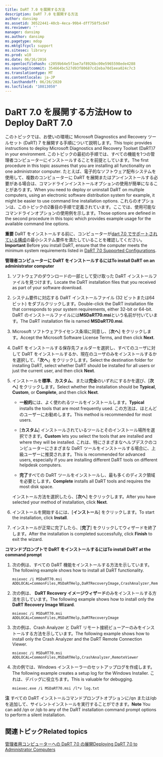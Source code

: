 ```yaml
---
title: DaRT 7.0 を展開する方法
description: DaRT 7.0 を展開する方法
author: dansimp
ms.assetid: 30522441-40cb-4eca-99b4-dff758f5c647
ms.reviewer: ''
manager: dansimp
ms.author: dansimp
ms.pagetype: mdop
ms.mktglfcycl: support
ms.sitesec: library
ms.prod: w10
ms.date: 06/16/2016
ms.openlocfilehash: c2059b64e5f3ae7af8926bc00e5965598ede4288
ms.sourcegitcommit: 354664bc527d93f80687cd2eba70d1eea024c7c3
ms.translationtype: MT
ms.contentlocale: ja-JP
ms.lasthandoff: 06/26/2020
ms.locfileid: "10813050"
---
```

# <span data-ttu-id="9d3cb-103">DaRT 7.0 を展開する方法</span><span class="sxs-lookup"><span data-stu-id="9d3cb-103">How to Deploy DaRT 7.0</span></span>


<span data-ttu-id="9d3cb-104">このトピックでは、お使いの環境に Microsoft Diagnostics and Recovery ツールセット (DaRT) 7 を展開する手順について説明します。</span><span class="sxs-lookup"><span data-stu-id="9d3cb-104">This topic provides instructions to deploy Microsoft Diagnostics and Recovery Toolset (DaRT)7 in your environment.</span></span> <span data-ttu-id="9d3cb-105">このトピックの最初の手順では、すべての機能を1つの管理者コンピューターにインストールすることを前提としています。</span><span class="sxs-lookup"><span data-stu-id="9d3cb-105">The first procedure in this topic assumes that you are installing all functionality on one administrator computer.</span></span> <span data-ttu-id="9d3cb-106">たとえば、電子的なソフトウェア配布システムを使用して、複数のコンピューターに DaRT を展開またはアンインストールする必要がある場合は、コマンドラインインストールオプションの使用が簡単になることがあります。</span><span class="sxs-lookup"><span data-stu-id="9d3cb-106">When you need to deploy or uninstall DaRT on multiple computers, using an electronic software distribution system for example, it might be easier to use command line installation options.</span></span> <span data-ttu-id="9d3cb-107">これらのオプションは、このトピックの2番目の手順で定義されています。ここでは、使用可能なコマンドラインオプションの使用例を示します。</span><span class="sxs-lookup"><span data-stu-id="9d3cb-107">Those options are defined in the second procedure in this topic which provides example usage for the available command line options.</span></span>

<span data-ttu-id="9d3cb-108">**重要** DaRT をインストールする前に、コンピューターが[dart 7.0 でサポートされている構成](dart-70-supported-configurations-dart-7.md)の最小システム要件を満たしていることを確認してください。</span><span class="sxs-lookup"><span data-stu-id="9d3cb-108">**Important** Before you install DaRT, ensure that the computer meets the minimum system requirements listed in [DaRT 7.0 Supported Configurations](dart-70-supported-configurations-dart-7.md).</span></span>

 

**<span data-ttu-id="9d3cb-109">管理者コンピューターに DaRT をインストールするには</span><span class="sxs-lookup"><span data-stu-id="9d3cb-109">To install DaRT on an administrator computer</span></span>**

1.  <span data-ttu-id="9d3cb-110">ソフトウェアのダウンロードの一部として受け取った DaRT インストールファイルを見つけます。</span><span class="sxs-lookup"><span data-stu-id="9d3cb-110">Locate the DaRT installation files that you received as part of your software download.</span></span>

2.  <span data-ttu-id="9d3cb-111">システム要件に対応する DaRT インストールファイル (32 ビットまたは64ビット) をダブルクリックします。</span><span class="sxs-lookup"><span data-stu-id="9d3cb-111">Double-click the DaRT installation file that corresponds to your system requirements, either 32-bit or 64-bit.</span></span> <span data-ttu-id="9d3cb-112">DaRT のインストールファイルには**MSDaRT70.msi**という名前が付いています。</span><span class="sxs-lookup"><span data-stu-id="9d3cb-112">The DaRT installation file is named **MSDaRT70.msi**.</span></span>

3.  <span data-ttu-id="9d3cb-113">Microsoft ソフトウェアライセンス条項に同意し、[**次へ**] をクリックします。</span><span class="sxs-lookup"><span data-stu-id="9d3cb-113">Accept the Microsoft Software License Terms, and then click **Next**.</span></span>

4.  <span data-ttu-id="9d3cb-114">DaRT をインストールする保存先フォルダーを選択し、すべてのユーザに対して DaRT をインストールするか、現在のユーザのみをインストールするかを選択して、「**次へ**」をクリックします。</span><span class="sxs-lookup"><span data-stu-id="9d3cb-114">Select the destination folder for installing DaRT, select whether DaRT should be installed for all users or just the current user, and then click **Next**.</span></span>

5.  <span data-ttu-id="9d3cb-115">インストールを**標準**、**カスタム**、または**完全**のいずれにするかを選び、[**次へ**] をクリックします。</span><span class="sxs-lookup"><span data-stu-id="9d3cb-115">Select whether the installation should be **Typical**, **Custom**, or **Complete**, and then click **Next**.</span></span>

    -   <span data-ttu-id="9d3cb-116">**一般的**には、よく使われるツールをインストールします。</span><span class="sxs-lookup"><span data-stu-id="9d3cb-116">**Typical** installs the tools that are most frequently used.</span></span> <span data-ttu-id="9d3cb-117">この方法は、ほとんどのユーザーにお勧めします。</span><span class="sxs-lookup"><span data-stu-id="9d3cb-117">This method is recommended for most users.</span></span>

    -   <span data-ttu-id="9d3cb-118">[**カスタム**] インストールされているツールとそのインストール場所を選択できます。</span><span class="sxs-lookup"><span data-stu-id="9d3cb-118">**Custom** lets you select the tools that are installed and where they will be installed.</span></span> <span data-ttu-id="9d3cb-119">これは、特にさまざまなヘルプデスクのコンピューターにさまざまな DaRT ツールをインストールする場合に、上級ユーザーに推奨されます。</span><span class="sxs-lookup"><span data-stu-id="9d3cb-119">This is recommended for advanced users, especially if you are installing different DaRT tools on different helpdesk computers.</span></span>

    -   <span data-ttu-id="9d3cb-120">**完了**すべての DaRT ツールをインストールし、最も多くのディスク領域を必要とします。</span><span class="sxs-lookup"><span data-stu-id="9d3cb-120">**Complete** installs all DaRT tools and requires the most disk space.</span></span>

    <span data-ttu-id="9d3cb-121">インストール方法を選択したら、[**次へ**] をクリックします。</span><span class="sxs-lookup"><span data-stu-id="9d3cb-121">After you have selected your method of installation, click **Next**.</span></span>

6.  <span data-ttu-id="9d3cb-122">インストールを開始するには、[**インストール**] をクリックします。</span><span class="sxs-lookup"><span data-stu-id="9d3cb-122">To start the installation, click **Install**.</span></span>

7.  <span data-ttu-id="9d3cb-123">インストールが正常に完了したら、[**完了**] をクリックしてウィザードを終了します。</span><span class="sxs-lookup"><span data-stu-id="9d3cb-123">After the installation is completed successfully, click **Finish** to exit the wizard.</span></span>

**<span data-ttu-id="9d3cb-124">コマンドプロンプトで DaRT をインストールするには</span><span class="sxs-lookup"><span data-stu-id="9d3cb-124">To install DaRT at the command prompt</span></span>**

1.  <span data-ttu-id="9d3cb-125">次の例は、すべての DaRT 機能をインストールする方法を示しています。</span><span class="sxs-lookup"><span data-stu-id="9d3cb-125">The following example shows how to install all DaRT functionality.</span></span>

    ``` syntax
    msiexec /i MSDaRT70.msi ADDLOCAL=CommonFiles,MSDaRTHelp,DaRTRecoveryImage,CrashAnalyzer,RemoteViewer 
    ```

2.  <span data-ttu-id="9d3cb-126">次の例は、 **DaRT Recovery イメージウィザード**のみをインストールする方法を示しています。</span><span class="sxs-lookup"><span data-stu-id="9d3cb-126">The following example shows how to install only the **DaRT Recovery Image Wizard**.</span></span>

    ``` syntax
    msiexec /i MSDaRT70.msi ADDLOCAL=CommonFiles,MSDaRTHelp,DaRTRecoveryImage
    ```

3.  <span data-ttu-id="9d3cb-127">次の例は、Crash Analyzer と DaRT リモート接続ビューアーのみをインストールする方法を示しています。</span><span class="sxs-lookup"><span data-stu-id="9d3cb-127">The following example shows how to install only the Crash Analyzer and the DaRT Remote Connection Viewer.</span></span>

    ``` syntax
    msiexec /i MSDaRT70.msi ADDLOCAL=CommonFiles,MSDaRTHelp,CrashAnalyzer,RemoteViewer 
    ```

4.  <span data-ttu-id="9d3cb-128">次の例では、Windows インストーラーのセットアップログを作成します。</span><span class="sxs-lookup"><span data-stu-id="9d3cb-128">The following example creates a setup log for the Windows Installer.</span></span> <span data-ttu-id="9d3cb-129">これは、デバッグに役立ちます。</span><span class="sxs-lookup"><span data-stu-id="9d3cb-129">This is valuable for debugging.</span></span>

    ``` syntax
    msiexec.exe /i MSDaRT70.msi /l*v log.txt 
    ```

<span data-ttu-id="9d3cb-130">**注** すべての DaRT インストールコマンドプロンプトオプションに/qn または/qb を追加して、サイレントインストールを実行することができます。</span><span class="sxs-lookup"><span data-stu-id="9d3cb-130">**Note** You can add /qn or /qb to any of the DaRT installation command prompt options to perform a silent installation.</span></span>

 

## <span data-ttu-id="9d3cb-131">関連トピック</span><span class="sxs-lookup"><span data-stu-id="9d3cb-131">Related topics</span></span>


[<span data-ttu-id="9d3cb-132">管理者用コンピューターへの DaRT 7.0 の展開</span><span class="sxs-lookup"><span data-stu-id="9d3cb-132">Deploying DaRT 7.0 to Administrator Computers</span></span>](deploying-dart-70-to-administrator-computers-dart-7.md)

 

 





